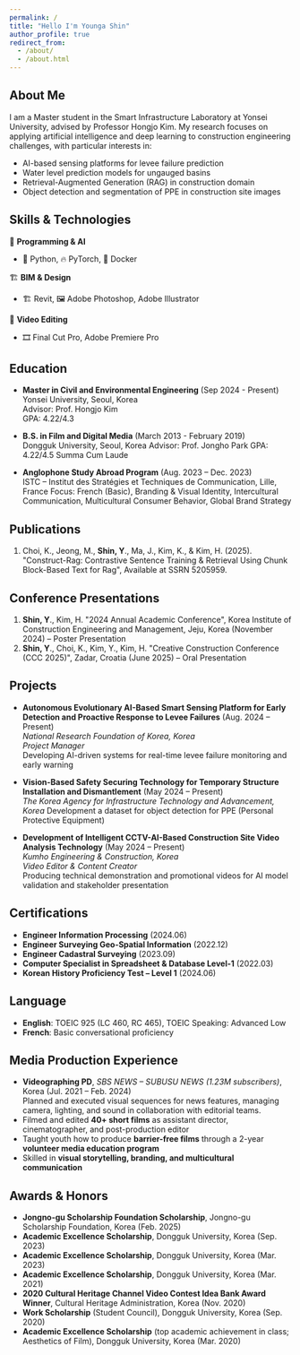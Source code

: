 ```yaml
---
permalink: /
title: "Hello I'm Younga Shin"
author_profile: true
redirect_from: 
  - /about/
  - /about.html
---
```



## About Me

I am a Master student in the Smart Infrastructure Laboratory at Yonsei University, advised by Professor Hongjo Kim. My research focuses on applying artificial intelligence and deep learning to construction engineering challenges, with particular interests in:

- AI-based sensing platforms for levee failure prediction  
- Water level prediction models for ungauged basins
- Retrieval-Augmented Generation (RAG) in construction domain  
- Object detection and segmentation of PPE in construction site images

## Skills & Technologies

🧠 **Programming & AI**
- 🐍 Python, 🔥 PyTorch, 🐳 Docker

🏗️ **BIM & Design**
- 🏗️ Revit, 🖼️ Adobe Photoshop, Adobe Illustrator

🎥 **Video Editing**
- 🎞️ Final Cut Pro, Adobe Premiere Pro

## Education

- **Master in Civil and Environmental Engineering** (Sep 2024 - Present)  
  Yonsei University, Seoul, Korea  
  Advisor: Prof. Hongjo Kim  
  GPA: 4.22/4.3

- **B.S. in Film and Digital Media** (March 2013 - February 2019)  
  Dongguk University, Seoul, Korea
  Advisor: Prof. Jongho Park
  GPA: 4.22/4.5
  Summa Cum Laude

- **Anglophone Study Abroad Program** (Aug. 2023 – Dec. 2023)  
  ISTC – Institut des Stratégies et Techniques de Communication, Lille, France
  Focus: French (Basic), Branding & Visual Identity, Intercultural Communication, Multicultural Consumer Behavior, Global Brand Strategy

## Publications

1. Choi, K., Jeong, M., **Shin, Y**., Ma, J., Kim, K., & Kim, H. (2025). "Construct-Rag: Contrastive Sentence Training & Retrieval Using Chunk Block-Based Text for Rag", Available at SSRN 5205959.

## Conference Presentations

1. **Shin, Y**., Kim, H. "2024 Annual Academic Conference", Korea Institute of Construction Engineering and Management, Jeju, Korea (November 2024) – Poster Presentation
2. **Shin, Y**., Choi, K., Kim, Y., Kim, H. "Creative Construction Conference (CCC 2025)", Zadar, Croatia (June 2025) – Oral Presentation


## Projects

- **Autonomous Evolutionary AI-Based Smart Sensing Platform for Early Detection and Proactive Response to Levee Failures** (Aug. 2024 – Present)  
  *National Research Foundation of Korea, Korea*  
  *Project Manager*  
  Developing AI-driven systems for real-time levee failure monitoring and early warning

- **Vision-Based Safety Securing Technology for Temporary Structure Installation and Dismantlement** (May 2024 – Present)  
  *The Korea Agency for Infrastructure Technology and Advancement, Korea*
  Development a dataset for object detection for PPE (Personal Protective Equipment)

- **Development of Intelligent CCTV-AI-Based Construction Site Video Analysis Technology** (May 2024 – Present)  
  *Kumho Engineering & Construction, Korea*  
  *Video Editor & Content Creator*  
  Producing technical demonstration and promotional videos for AI model validation and stakeholder presentation


## Certifications

- **Engineer Information Processing** (2024.06)
- **Engineer Surveying Geo-Spatial Information** (2022.12)
- **Engineer Cadastral Surveying** (2023.09)
- **Computer Specialist in Spreadsheet & Database Level-1** (2022.03)
- **Korean History Proficiency Test – Level 1** (2024.06)


## Language

- **English**: TOEIC 925 (LC 460, RC 465), TOEIC Speaking: Advanced Low  
- **French**: Basic conversational proficiency


## Media Production Experience

- **Videographing PD**, *SBS NEWS – SUBUSU NEWS (1.23M subscribers)*, Korea (Jul. 2021 – Feb. 2024)  
  Planned and executed visual sequences for news features, managing camera, lighting, and sound in collaboration with editorial teams.
- Filmed and edited **40+ short films** as assistant director, cinematographer, and post-production editor
- Taught youth how to produce **barrier-free films** through a 2-year **volunteer media education program**
- Skilled in **visual storytelling, branding, and multicultural communication**


## Awards & Honors

- **Jongno-gu Scholarship Foundation Scholarship**, Jongno-gu Scholarship Foundation, Korea (Feb. 2025)
- **Academic Excellence Scholarship**, Dongguk University, Korea (Sep. 2023)  
- **Academic Excellence Scholarship**, Dongguk University, Korea (Mar. 2023)  
- **Academic Excellence Scholarship**, Dongguk University, Korea (Mar. 2021)  
- **2020 Cultural Heritage Channel Video Contest Idea Bank Award Winner**, Cultural Heritage Administration, Korea (Nov. 2020)  
- **Work Scholarship** (Student Council), Dongguk University, Korea (Sep. 2020)  
- **Academic Excellence Scholarship** (top academic achievement in class; Aesthetics of Film), Dongguk University, Korea (Mar. 2020)
